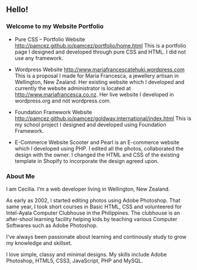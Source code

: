 ## Hello! 
### Welcome to my Website Portfolio

* Pure CSS – Portfolio Website
http://pamcez.github.io/pamcez/portfolio/home.html This is a portfolio page I designed and developed through pure CSS and HTML.  I did not use any framework.
 
* Wordpress Website
http://www.mariafrancescatehuki.wordpress.com This is a proposal I made for Maria Francesca, a jewellery artisan in Wellington, New Zealand.   Her existing website which I developed and currently the website administrator is located at http://www.mariafrancesca.co.nz.  Her live website I developed in wordpress.org and not wordpress.com.

* Foundation Framework Website
http://pamcez.github.io/pamcez/goldway.international/index.html This is my school project I designed and developed using Foundation Framework.

* E-Commerce Website
Scooter and Pearl is an E-commerce website which I developed using PHP.  I edited all the photos, collaborated the design with the owner.  I changed the HTML and CSS of the existing template in Shopify to incorporate the design agreed upon.

### About Me

I am Cecilia. I’m a web developer living in Wellington, New Zealand. 

As early as 2002, I started editing photos using Adobe Photoshop. That same year, I took short courses in Basic HTML, CSS and volunteered for Intel-Ayala Computer Clubhouse in the Philippines.  The clubhouse is an after-shool learning facility helping kids by teaching various Computer Softwares such as Adobe Photoshop. 

I've always been passionate about learning and continously study to grow my knowledge and skillset.  

I love simple, classy and minimal designs.  My skills include Adobe Photoshop, HTML5, CSS3, JavaScript, PHP and MySQL.  

